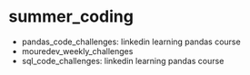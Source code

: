 # summer_coding

- pandas_code_challenges: linkedin learning pandas course
- mouredev_weekly_challenges
- sql_code_challenges: linkedin learning pandas course

